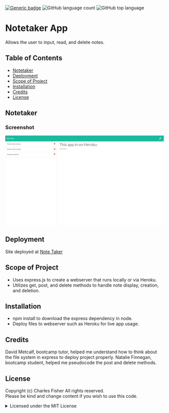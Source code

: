 [![Generic badge](https://img.shields.io/badge/license-MIT-<COLOR>.svg)](#license)
![GitHub language count](https://img.shields.io/github/languages/count/cdfishe1/weather-app)
![GitHub top language](https://img.shields.io/github/languages/top/cdfishe1/weather-app)

# Notetaker App

Allows the user to input, read, and delete notes.

## Table of Contents
* [Notetaker](#notetaker)
* [Deployment](#deployment)
* [Scope of Project](#scope-of-project)
* [Installation](#installation)
* [Credits](#credits)
* [License](#license)

## Notetaker

### Screenshot
![Screenshot](assets/images/widescreen-demo.jpg)


## Deployment

Site deployed at [Note Taker](https://limitless-oasis-13246.herokuapp.com/)

## Scope of Project

* Uses express.js to create a webserver that runs locally or via Heroku.
* Utilizes get, post, and delete methods to handle note display, creation, and deletion.

## Installation

* npm install to download the express dependency in node.
* Deploy files to webserver such as Heroku for live app usage.

## Credits

David Metcalf, bootcamp tutor, helped me understand how to think about the file system in express to deploy project properly.
Natalie Finnegan, bootcamp student, helped me pseudocode the post and delete methods.

## License

Copyright (c) Charles Fisher All rights reserved.<br>
Please be kind and change content if you wish to use this code.

<details><summary>Licensed under the MIT License</summary>

Copyright (c) 2021 - present | Charles Fisher

<blockquote>
Permission is hereby granted, free of charge, to any person obtaining a copy
of this software and associated documentation files (the "Software"), to deal
in the Software without restriction, including without limitation the rights
to use, copy, modify, merge, publish, distribute, sublicense, and/or sell
copies of the Software, and to permit persons to whom the Software is
furnished to do so, subject to the following conditions:

The above copyright notice and this permission notice shall be included in all
copies or substantial portions of the Software.

THE SOFTWARE IS PROVIDED "AS IS", WITHOUT WARRANTY OF ANY KIND, EXPRESS OR
IMPLIED, INCLUDING BUT NOT LIMITED TO THE WARRANTIES OF MERCHANTABILITY,
FITNESS FOR A PARTICULAR PURPOSE AND NONINFRINGEMENT. IN NO EVENT SHALL THE
AUTHORS OR COPYRIGHT HOLDERS BE LIABLE FOR ANY CLAIM, DAMAGES OR OTHER
LIABILITY, WHETHER IN AN ACTION OF CONTRACT, TORT OR OTHERWISE, ARISING FROM,
OUT OF OR IN CONNECTION WITH THE SOFTWARE OR THE USE OR OTHER DEALINGS IN THE
SOFTWARE.
</blockquote>
</details>

